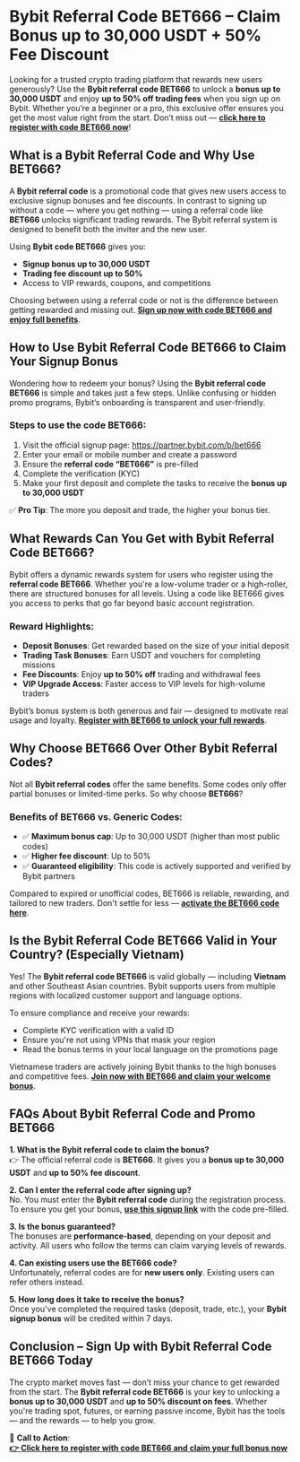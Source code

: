 <h1>Bybit Referral Code BET666 – Claim Bonus up to 30,000 USDT + 50% Fee Discount</h1>
<p>Looking for a trusted crypto trading platform that rewards new users generously? Use the <strong>Bybit referral code BET666</strong> to unlock a <strong>bonus up to 30,000 USDT</strong> and enjoy <strong>up to 50% off trading fees</strong> when you sign up on Bybit. Whether you’re a beginner or a pro, this exclusive offer ensures you get the most value right from the start. Don’t miss out — <a href="https://partner.bybit.com/b/bet666" target="_blank"><strong>click here to register with code BET666 now</strong></a>!</p>

<h2>What is a Bybit Referral Code and Why Use BET666?</h2>
<p>A <strong>Bybit referral code</strong> is a promotional code that gives new users access to exclusive signup bonuses and fee discounts. In contrast to signing up without a code — where you get nothing — using a referral code like <strong>BET666</strong> unlocks significant trading rewards. The Bybit referral system is designed to benefit both the inviter and the new user.</p>
<p>Using <strong>Bybit code BET666</strong> gives you:</p>
<ul>
<li><strong>Signup bonus up to 30,000 USDT</strong></li>
<li><strong>Trading fee discount up to 50%</strong></li>
<li>Access to VIP rewards, coupons, and competitions</li>
</ul>
<p>Choosing between using a referral code or not is the difference between getting rewarded and missing out. <a href="https://partner.bybit.com/b/bet666" target="_blank"><strong>Sign up now with code BET666 and enjoy full benefits</strong></a>.</p>

<h2>How to Use Bybit Referral Code BET666 to Claim Your Signup Bonus</h2>
<p>Wondering how to redeem your bonus? Using the <strong>Bybit referral code BET666</strong> is simple and takes just a few steps. Unlike confusing or hidden promo programs, Bybit’s onboarding is transparent and user-friendly.</p>
<h3>Steps to use the code BET666:</h3>
<ol>
<li>Visit the official signup page: <a href="https://partner.bybit.com/b/bet666" target="_blank">https://partner.bybit.com/b/bet666</a></li>
<li>Enter your email or mobile number and create a password</li>
<li>Ensure the <strong>referral code “BET666”</strong> is pre-filled</li>
<li>Complete the verification (KYC)</li>
<li>Make your first deposit and complete the tasks to receive the <strong>bonus up to 30,000 USDT</strong></li>
</ol>
<p>✅ <strong>Pro Tip</strong>: The more you deposit and trade, the higher your bonus tier.</p>

<h2>What Rewards Can You Get with Bybit Referral Code BET666?</h2>
<p>Bybit offers a dynamic rewards system for users who register using the <strong>referral code BET666</strong>. Whether you're a low-volume trader or a high-roller, there are structured bonuses for all levels. Using a code like BET666 gives you access to perks that go far beyond basic account registration.</p>
<h3>Reward Highlights:</h3>
<ul>
<li><strong>Deposit Bonuses</strong>: Get rewarded based on the size of your initial deposit</li>
<li><strong>Trading Task Bonuses</strong>: Earn USDT and vouchers for completing missions</li>
<li><strong>Fee Discounts</strong>: Enjoy <strong>up to 50% off</strong> trading and withdrawal fees</li>
<li><strong>VIP Upgrade Access</strong>: Faster access to VIP levels for high-volume traders</li>
</ul>
<p>Bybit’s bonus system is both generous and fair — designed to motivate real usage and loyalty. <a href="https://partner.bybit.com/b/bet666" target="_blank"><strong>Register with BET666 to unlock your full rewards</strong></a>.</p>

<h2>Why Choose BET666 Over Other Bybit Referral Codes?</h2>
<p>Not all <strong>Bybit referral codes</strong> offer the same benefits. Some codes only offer partial bonuses or limited-time perks. So why choose <strong>BET666</strong>?</p>
<h3>Benefits of BET666 vs. Generic Codes:</h3>
<ul>
<li>✅ <strong>Maximum bonus cap</strong>: Up to 30,000 USDT (higher than most public codes)</li>
<li>✅ <strong>Higher fee discount</strong>: Up to 50%</li>
<li>✅ <strong>Guaranteed eligibility</strong>: This code is actively supported and verified by Bybit partners</li>
</ul>
<p>Compared to expired or unofficial codes, BET666 is reliable, rewarding, and tailored to new traders. Don't settle for less — <a href="https://partner.bybit.com/b/bet666" target="_blank"><strong>activate the BET666 code here</strong></a>.</p>

<h2>Is the Bybit Referral Code BET666 Valid in Your Country? (Especially Vietnam)</h2>
<p>Yes! The <strong>Bybit referral code BET666</strong> is valid globally — including <strong>Vietnam</strong> and other Southeast Asian countries. Bybit supports users from multiple regions with localized customer support and language options.</p>
<p>To ensure compliance and receive your rewards:</p>
<ul>
<li>Complete KYC verification with a valid ID</li>
<li>Ensure you're not using VPNs that mask your region</li>
<li>Read the bonus terms in your local language on the promotions page</li>
</ul>
<p>Vietnamese traders are actively joining Bybit thanks to the high bonuses and competitive fees. <a href="https://partner.bybit.com/b/bet666" target="_blank"><strong>Join now with BET666 and claim your welcome bonus</strong></a>.</p>

<h2>FAQs About Bybit Referral Code and Promo BET666</h2>
<p><strong>1. What is the Bybit referral code to claim the bonus?</strong><br>👉 The official referral code is <strong>BET666</strong>. It gives you a <strong>bonus up to 30,000 USDT</strong> and <strong>up to 50% fee discount</strong>.</p>
<p><strong>2. Can I enter the referral code after signing up?</strong><br>No. You must enter the <strong>Bybit referral code</strong> during the registration process. To ensure you get your bonus, <a href="https://partner.bybit.com/b/bet666" target="_blank"><strong>use this signup link</strong></a> with the code pre-filled.</p>
<p><strong>3. Is the bonus guaranteed?</strong><br>The bonuses are <strong>performance-based</strong>, depending on your deposit and activity. All users who follow the terms can claim varying levels of rewards.</p>
<p><strong>4. Can existing users use the BET666 code?</strong><br>Unfortunately, referral codes are for <strong>new users only</strong>. Existing users can refer others instead.</p>
<p><strong>5. How long does it take to receive the bonus?</strong><br>Once you've completed the required tasks (deposit, trade, etc.), your <strong>Bybit signup bonus</strong> will be credited within 7 days.</p>

<h2>Conclusion – Sign Up with Bybit Referral Code BET666 Today</h2>
<p>The crypto market moves fast — don’t miss your chance to get rewarded from the start. The <strong>Bybit referral code BET666</strong> is your key to unlocking a <strong>bonus up to 30,000 USDT</strong> and <strong>up to 50% discount on fees</strong>. Whether you're trading spot, futures, or earning passive income, Bybit has the tools — and the rewards — to help you grow.</p>
<p>🎯 <strong>Call to Action</strong>:<br><a href="https://partner.bybit.com/b/bet666" target="_blank"><strong>👉 Click here to register with code BET666 and claim your full bonus now</strong></a></p>
